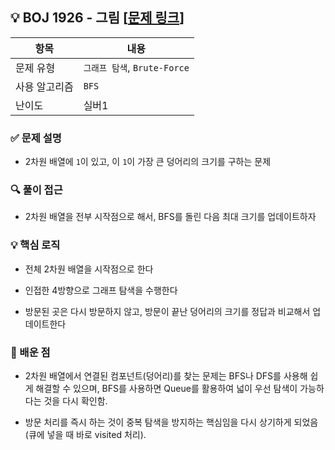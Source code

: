 ## 💡 BOJ 1926 - 그림 [[문제 링크](https://www.acmicpc.net/problem/1926)]

| 항목 | 내용 |
|------|------|
| 문제 유형 | `그래프 탐색`, `Brute-Force` |
| 사용 알고리즘 | `BFS` |
| 난이도 | 실버1 |

### ✅ 문제 설명
- 2차원 배열에 `1`이 있고, 이 `1`이 가장 큰 덩어리의 크기를 구하는 문제

### 🔍 풀이 접근
- 2차원 배열을 전부 시작점으로 해서, BFS를 돌린 다음 최대 크기를 업데이트하자

### 💡 핵심 로직
- 전체 2차원 배열을 시작점으로 한다

- 인접한 4방향으로 그래프 탐색을 수행한다

- 방문된 곳은 다시 방문하지 않고, 방문이 끝난 덩어리의 크기를 정답과 비교해서 업데이트한다

### 📌 배운 점
- 2차원 배열에서 연결된 컴포넌트(덩어리)를 찾는 문제는 BFS나 DFS를 사용해 쉽게 해결할 수 있으며, BFS를 사용하면 Queue를 활용하여 넓이 우선 탐색이 가능하다는 것을 다시 확인함.

- 방문 처리를 즉시 하는 것이 중복 탐색을 방지하는 핵심임을 다시 상기하게 되었음 (큐에 넣을 때 바로 visited 처리).